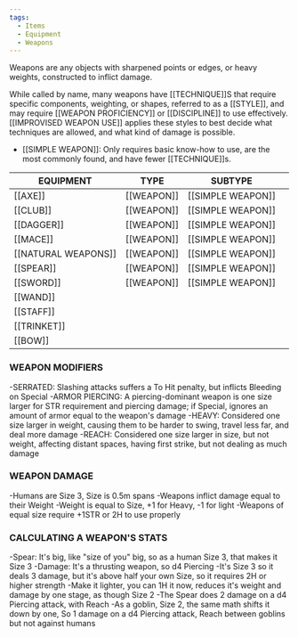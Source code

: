 ```yaml
---
tags:
  - Items
  - Equipment
  - Weapons
---
```

Weapons are any objects with sharpened points or edges, or heavy weights, constructed to inflict damage.

While called by name, many weapons have [[TECHNIQUE]]S that require specific components, weighting, or shapes, referred to as a [[STYLE]], and may require [[WEAPON PROFICIENCY]] or [[DISCIPLINE]] to use effectively.
[[IMPROVISED WEAPON USE]] applies these styles to best decide what techniques are allowed, and what kind of damage is possible.

- [[SIMPLE WEAPON]]: Only requires basic know-how to use, are the most commonly found, and have fewer [[TECHNIQUE]]s.

| EQUIPMENT           | TYPE       | SUBTYPE           |     |
| ------------------- | ---------- | ----------------- | --- |
| [[AXE]]             | [[WEAPON]] | [[SIMPLE WEAPON]] |     |
| [[CLUB]]            | [[WEAPON]] | [[SIMPLE WEAPON]] |     |
| [[DAGGER]]          | [[WEAPON]] | [[SIMPLE WEAPON]] |     |
| [[MACE]]            | [[WEAPON]] | [[SIMPLE WEAPON]] |     |
| [[NATURAL WEAPONS]] | [[WEAPON]] | [[SIMPLE WEAPON]] |     |
| [[SPEAR]]           | [[WEAPON]] | [[SIMPLE WEAPON]] |     |
| [[SWORD]]           | [[WEAPON]] | [[SIMPLE WEAPON]] |     |
| [[WAND]]            |            |                   |     |
| [[STAFF]]           |            |                   |     |
| [[TRINKET]]         |            |                   |     |
| [[BOW]]             |            |                   |     |

### WEAPON MODIFIERS
-SERRATED: Slashing attacks suffers a To Hit penalty, but inflicts Bleeding on Special
-ARMOR PIERCING: A piercing-dominant weapon is one size larger for STR requirement and piercing damage; if Special, ignores an amount of armor equal to the weapon's damage
-HEAVY: Considered one size larger in weight, causing them to be harder to swing, travel less far, and deal more damage
-REACH: Considered one size larger in size, but not weight, affecting distant spaces, having first strike, but not dealing as much damage
### WEAPON DAMAGE
-Humans are Size 3, Size is 0.5m spans
-Weapons inflict damage equal to their Weight
-Weight is equal to Size, +1 for Heavy, -1 for light
-Weapons of equal size require +1STR or 2H to use properly

### CALCULATING A WEAPON'S STATS
-Spear: It's big, like "size of you" big, so as a human Size 3, that makes it Size 3
-Damage: It's a thrusting weapon, so d4 Piercing
-It's Size 3 so it deals 3 damage, but it's above half your own Size, so it requires 2H or higher strength
-Make it lighter, you can 1H it now, reduces it's weight and damage by one stage, as though Size 2
-The Spear does 2 damage on a d4 Piercing attack, with Reach
-As a goblin, Size 2, the same math shifts it down by one, So 1 damage on a d4 Piercing attack, Reach between goblins but not against humans